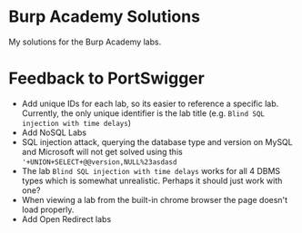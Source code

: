 # Burp Academy Solutions
My solutions for the Burp Academy labs.

# Feedback to PortSwigger
* Add unique IDs for each lab, so its easier to reference a specific lab. Currently, the only unique identifier is the lab title (e.g. `Blind SQL injection with time delays`)
* Add NoSQL Labs
* SQL injection attack, querying the database type and version on MySQL and Microsoft  will not get solved using this `'+UNION+SELECT+@@version,NULL%23asdasd`
* The lab `Blind SQL injection with time delays` works for all 4 DBMS types which is somewhat unrealistic. Perhaps it should just work with one?
* When viewing a lab from the built-in chrome browser the page doesn't load properly.
* Add Open Redirect labs
